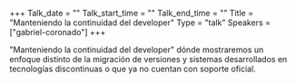 +++
Talk_date = ""
Talk_start_time = ""
Talk_end_time = ""
Title = "Manteniendo la continuidad del developer"
Type = "talk"
Speakers = ["gabriel-coronado"]
+++

"Manteniendo la continuidad del developer" dónde mostraremos un enfoque distinto de la migración de versiones y sistemas desarrollados en tecnologías discontinuas o que ya no cuentan con soporte oficial.